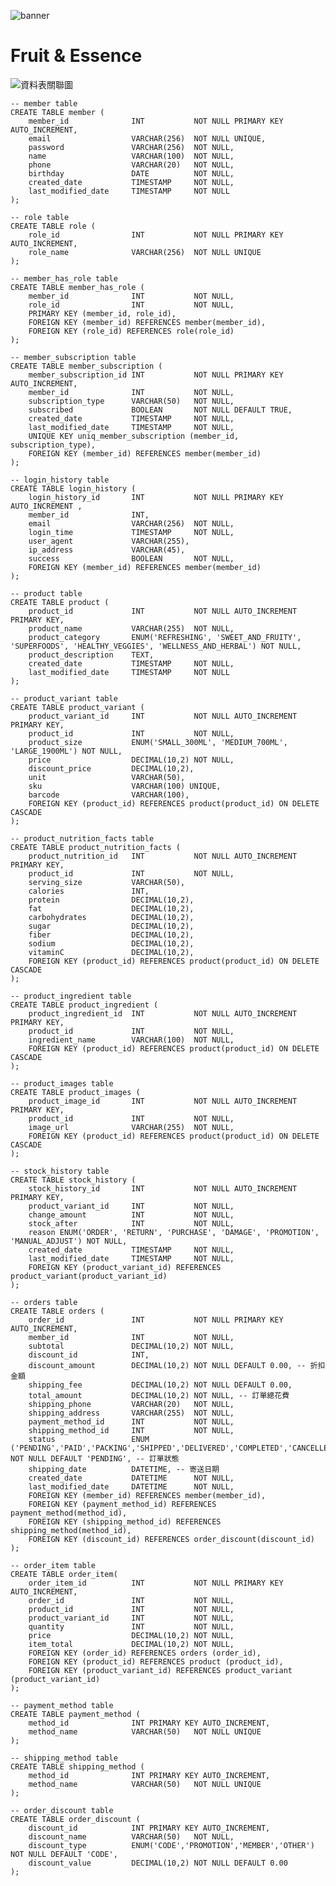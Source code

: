 ![banner](https://raw.githubusercontent.com/WilliamHsieh615/fruit-and-essence/refs/heads/main/demo/banner.png)

# Fruit & Essence

![資料表關聯圖](https://github.com/WilliamHsieh615/fruit-and-essence/blob/main/demo/%E8%B3%87%E6%96%99%E8%A1%A8%E9%97%9C%E8%81%AF%E5%9C%96.png?raw=true)

    -- member table
    CREATE TABLE member (
        member_id              INT           NOT NULL PRIMARY KEY AUTO_INCREMENT,
        email                  VARCHAR(256)  NOT NULL UNIQUE,
        password               VARCHAR(256)  NOT NULL,
        name                   VARCHAR(100)  NOT NULL,
        phone                  VARCHAR(20)   NOT NULL,
        birthday               DATE          NOT NULL,
        created_date           TIMESTAMP     NOT NULL,
        last_modified_date     TIMESTAMP     NOT NULL
    );

    -- role table
    CREATE TABLE role (
        role_id                INT           NOT NULL PRIMARY KEY AUTO_INCREMENT,
        role_name              VARCHAR(256)  NOT NULL UNIQUE
    );

    -- member_has_role table
    CREATE TABLE member_has_role (
        member_id              INT           NOT NULL,
        role_id                INT           NOT NULL,
        PRIMARY KEY (member_id, role_id),
        FOREIGN KEY (member_id) REFERENCES member(member_id),
        FOREIGN KEY (role_id) REFERENCES role(role_id)
    );

    -- member_subscription table
    CREATE TABLE member_subscription (
        member_subscription_id INT           NOT NULL PRIMARY KEY AUTO_INCREMENT,
        member_id              INT           NOT NULL,
        subscription_type      VARCHAR(50)   NOT NULL,
        subscribed             BOOLEAN       NOT NULL DEFAULT TRUE,
        created_date           TIMESTAMP     NOT NULL,
        last_modified_date     TIMESTAMP     NOT NULL,
        UNIQUE KEY uniq_member_subscription (member_id, subscription_type),
        FOREIGN KEY (member_id) REFERENCES member(member_id)
    );

    -- login_history table
    CREATE TABLE login_history (
        login_history_id       INT           NOT NULL PRIMARY KEY AUTO_INCREMENT ,
        member_id              INT,
        email                  VARCHAR(256)  NOT NULL,
        login_time             TIMESTAMP     NOT NULL,
        user_agent             VARCHAR(255),
        ip_address             VARCHAR(45),
        success                BOOLEAN       NOT NULL,
        FOREIGN KEY (member_id) REFERENCES member(member_id)
    );
    
    -- product table
    CREATE TABLE product (
        product_id             INT           NOT NULL AUTO_INCREMENT PRIMARY KEY,
        product_name           VARCHAR(255)  NOT NULL,
        product_category       ENUM('REFRESHING', 'SWEET_AND_FRUITY', 'SUPERFOODS', 'HEALTHY_VEGGIES', 'WELLNESS_AND_HERBAL') NOT NULL,
        product_description    TEXT,
        created_date           TIMESTAMP     NOT NULL,
        last_modified_date     TIMESTAMP     NOT NULL
    );

    -- product_variant table
    CREATE TABLE product_variant (
        product_variant_id     INT           NOT NULL AUTO_INCREMENT PRIMARY KEY,
        product_id             INT           NOT NULL,
        product_size           ENUM('SMALL_300ML', 'MEDIUM_700ML', 'LARGE_1900ML') NOT NULL,
        price                  DECIMAL(10,2) NOT NULL,
        discount_price         DECIMAL(10,2),
        unit                   VARCHAR(50),
        sku                    VARCHAR(100) UNIQUE,
        barcode                VARCHAR(100),
        FOREIGN KEY (product_id) REFERENCES product(product_id) ON DELETE CASCADE
    );

    -- product_nutrition_facts table
    CREATE TABLE product_nutrition_facts (
        product_nutrition_id   INT           NOT NULL AUTO_INCREMENT PRIMARY KEY,
        product_id             INT           NOT NULL,
        serving_size           VARCHAR(50),
        calories               INT,
        protein                DECIMAL(10,2),
        fat                    DECIMAL(10,2),
        carbohydrates          DECIMAL(10,2),
        sugar                  DECIMAL(10,2),
        fiber                  DECIMAL(10,2),
        sodium                 DECIMAL(10,2),
        vitaminC               DECIMAL(10,2),
        FOREIGN KEY (product_id) REFERENCES product(product_id) ON DELETE CASCADE
    );

    -- product_ingredient table
    CREATE TABLE product_ingredient (
        product_ingredient_id  INT           NOT NULL AUTO_INCREMENT PRIMARY KEY,
        product_id             INT           NOT NULL,
        ingredient_name        VARCHAR(100)  NOT NULL,
        FOREIGN KEY (product_id) REFERENCES product(product_id) ON DELETE CASCADE
    );

    -- product_images table
    CREATE TABLE product_images (
        product_image_id       INT           NOT NULL AUTO_INCREMENT PRIMARY KEY,
        product_id             INT           NOT NULL,
        image_url              VARCHAR(255)  NOT NULL,
        FOREIGN KEY (product_id) REFERENCES product(product_id) ON DELETE CASCADE
    );

    -- stock_history table
    CREATE TABLE stock_history (
        stock_history_id       INT           NOT NULL AUTO_INCREMENT PRIMARY KEY,
        product_variant_id     INT           NOT NULL,
        change_amount          INT           NOT NULL,
        stock_after            INT           NOT NULL,
        reason ENUM('ORDER', 'RETURN', 'PURCHASE', 'DAMAGE', 'PROMOTION', 'MANUAL_ADJUST') NOT NULL,
        created_date           TIMESTAMP     NOT NULL,
        last_modified_date     TIMESTAMP     NOT NULL,
        FOREIGN KEY (product_variant_id) REFERENCES product_variant(product_variant_id)
    );

    -- orders table
    CREATE TABLE orders (
        order_id               INT           NOT NULL PRIMARY KEY AUTO_INCREMENT,
        member_id              INT           NOT NULL,
        subtotal               DECIMAL(10,2) NOT NULL,
        discount_id            INT,
        discount_amount        DECIMAL(10,2) NOT NULL DEFAULT 0.00, -- 折扣金額
        shipping_fee           DECIMAL(10,2) NOT NULL DEFAULT 0.00,
        total_amount           DECIMAL(10,2) NOT NULL, -- 訂單總花費
        shipping_phone         VARCHAR(20)   NOT NULL,
        shipping_address       VARCHAR(255)  NOT NULL,
        payment_method_id      INT           NOT NULL,
        shipping_method_id     INT           NOT NULL,
        status                 ENUM ('PENDING','PAID','PACKING','SHIPPED','DELIVERED','COMPLETED','CANCELLED','REFUNDED') NOT NULL DEFAULT 'PENDING', -- 訂單狀態
        shipping_date          DATETIME, -- 寄送日期
        created_date           DATETIME      NOT NULL,
        last_modified_date     DATETIME      NOT NULL,
        FOREIGN KEY (member_id) REFERENCES member(member_id),
        FOREIGN KEY (payment_method_id) REFERENCES payment_method(method_id),
        FOREIGN KEY (shipping_method_id) REFERENCES shipping_method(method_id),
        FOREIGN KEY (discount_id) REFERENCES order_discount(discount_id)
    );

    -- order_item table
    CREATE TABLE order_item(
        order_item_id          INT           NOT NULL PRIMARY KEY AUTO_INCREMENT,
        order_id               INT           NOT NULL,
        product_id             INT           NOT NULL,
        product_variant_id     INT           NOT NULL,
        quantity               INT           NOT NULL,
        price                  DECIMAL(10,2) NOT NULL,
        item_total             DECIMAL(10,2) NOT NULL,
        FOREIGN KEY (order_id) REFERENCES orders (order_id),
        FOREIGN KEY (product_id) REFERENCES product (product_id),
        FOREIGN KEY (product_variant_id) REFERENCES product_variant (product_variant_id)
    );

    -- payment_method table
    CREATE TABLE payment_method (
        method_id              INT PRIMARY KEY AUTO_INCREMENT,
        method_name            VARCHAR(50)   NOT NULL UNIQUE
    );

    -- shipping_method table
    CREATE TABLE shipping_method (
        method_id              INT PRIMARY KEY AUTO_INCREMENT,
        method_name            VARCHAR(50)   NOT NULL UNIQUE
    );

    -- order_discount table
    CREATE TABLE order_discount (
        discount_id            INT PRIMARY KEY AUTO_INCREMENT,
        discount_name          VARCHAR(50)   NOT NULL,
        discount_type          ENUM('CODE','PROMOTION','MEMBER','OTHER') NOT NULL DEFAULT 'CODE',
        discount_value         DECIMAL(10,2) NOT NULL DEFAULT 0.00
    );
